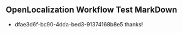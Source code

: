 ## OpenLocalization Workflow Test MarkDown

* dfae3d6f-bc90-4dda-bed3-91374168b8e5 
thanks!



<!--HONumber=Feb16_HO3-->
